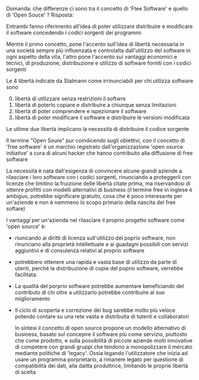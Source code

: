 Domanda: che differenze ci sono tra il concetto di 'Ftee Software' e quello di 'Open Souce' ?
Risposta:

Entrambi fanno riferimento all'idea di poter utilizzare distribuire e modificare il software concedendo i codici sorgenti dei programmi

Mentre il primo concetto, pone l'accento sull'idea di libertà necessaria in una società sempre più influenzata e controlalta dall'utilizzo del software in ogni aspetto della vita, l'altro pone l'accento sui vantaggi economici e tecnici, di produzione, distribuzione e utilizzo di software forniti con i codici sorgenti

Le 4 libertà indicate da Stalmann come irrinunciabili per chi utilizza software sono

0. libertà di utilizzare senza restrizioni il softwre
1. libertà di poterlo copiare e distribuire a chiunque senza limitazioni
2. libertà di poter comprendere e ispezionare il software
3. libertà di poter modificare il software e distribuire le versioni modificata

Le ultime due libertà implicano la necessità di distribuire il codice sorgente

Il termine "Open Soure" pur coindicendo sugli obiettivi, con il concetto di 'free software' è un marchio registrato dall'organizzazione 'open osurce initiative' a cura di alcuni hacker che hanno contribuito alla diffusione di free software

La necessità è nata dall'esigenza di convincere alcune grandi aziende a rilasciare i loro software con i codici sorgenti, rinunciando a proteggerli con licenze che limitino la fruizione delle libertà citate prima, ma riservandosi di ottenre profitti con modelli alternativi di business
(il termine free in inglese è ambiguo, potrebbe significare gratuito, cosa che è poco interesante per un'aziende e non è nemmeno lo scopo primario della nascita del free softare)

I vantaggi per un'azienda nel rilasciare il proprio progetto software come 'open source' è:

- riunicando ai diritti di licenza sull'utilizzo del poprio software, non rinunciano alla proprietà intellettuale e ai guadagni possibili con servizi aggiuntivi e di consulenza relativi al proprio software
- potrebbero ottenere una rapida e vasta base di utilizzo da parte di utenti, perchè la distribuzione di copie del poprio software, verrebbe facilitata.
- La qualità del porprio software potrebbe aumentare beneficiando del contributo di chi oltre a utilizzarlo potrebbe contribuire al suo miglioramento
- Il ciclo di scoperta e correzione dei bug sarebbe molto più veloce potendo contare su una rete vasta e distribuita di tutenti e collaboratori
  
  In sintesi il concetto di open source propone un modello alternativo di business, basato sul concepire il software più come servizio, piuttosto che come prodotto, e sulla possibilità di piccole aziende molti innovative di competere con grandi gruppi che tendono a monopolizzare il mercato mediante politiche di 'legacy'.
  Ossia legando l'utilizzatore che inizia ad usare un programma porprietario, a rimanere legato per questione di compatibilità dei dati, alla daitta produttrice, limitando le proprie libertà di scelta